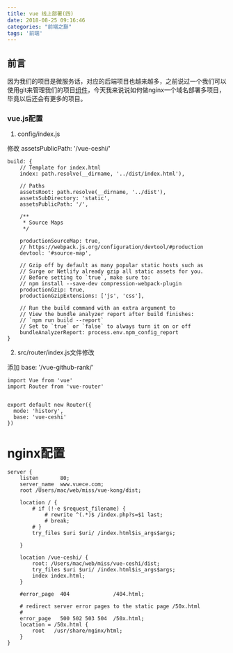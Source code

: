 ```yaml
---
title: vue 线上部署(四)
date: 2018-08-25 09:16:46
categories: "前端之巅"
tags: '前端'
---
```


## 前言

因为我们的项目是微服务话，对应的后端项目也越来越多，之前说过一个我们可以使用git来管理我们的项目[组件](https://missxiaolin.github.io/2018/07/17/%E5%89%8D%E7%AB%AF/%E9%A1%B9%E7%9B%AE%E7%AE%A1%E7%90%86/)，今天我来说说如何做nginx一个域名部署多项目，毕竟以后还会有更多的项目。


### vue.js配置

1. config/index.js

修改 assetsPublicPath: '/vue-ceshi/'

~~~
build: {
	// Template for index.html
	index: path.resolve(__dirname, '../dist/index.html'),

	// Paths
	assetsRoot: path.resolve(__dirname, '../dist'),
	assetsSubDirectory: 'static',
	assetsPublicPath: '/',

	/**
	 * Source Maps
	 */

	productionSourceMap: true,
	// https://webpack.js.org/configuration/devtool/#production
	devtool: '#source-map',

	// Gzip off by default as many popular static hosts such as
	// Surge or Netlify already gzip all static assets for you.
	// Before setting to `true`, make sure to:
	// npm install --save-dev compression-webpack-plugin
	productionGzip: true,
	productionGzipExtensions: ['js', 'css'],

	// Run the build command with an extra argument to
	// View the bundle analyzer report after build finishes:
	// `npm run build --report`
	// Set to `true` or `false` to always turn it on or off
	bundleAnalyzerReport: process.env.npm_config_report
}
~~~

2. src/router/index.js文件修改

添加 base: '/vue-github-rank/'

~~~
import Vue from 'vue'
import Router from 'vue-router'


export default new Router({
  mode: 'history',
  base: 'vue-ceshi'
})
~~~

# nginx配置

~~~
server {
    listen       80;
    server_name  www.vuece.com;
    root /Users/mac/web/miss/vue-kong/dist;

    location / {
        # if (!-e $request_filename) {
            # rewrite ^(.*)$ /index.php?s=$1 last;
            # break;
        # }
        try_files $uri $uri/ /index.html$is_args$args;

    }

    location /vue-ceshi/ {
        root: /Users/mac/web/miss/vue-ceshi/dist;
        try_files $uri $uri/ /index.html$is_args$args;
        index index.html;
    }

    #error_page  404              /404.html;

    # redirect server error pages to the static page /50x.html
    #
    error_page   500 502 503 504  /50x.html;
    location = /50x.html {
        root   /usr/share/nginx/html;
    }
}
~~~



